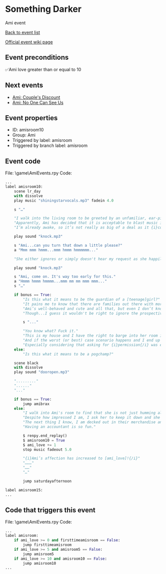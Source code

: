 # Something Darker
Ami event

[Back to event list](./../)

[Official event wiki page](https://lessonsinlove.wiki/index.php?title=Special%3ASearch&search=amisroom10&go=Go)



## Event preconditions
✅Ami love greater than or equal to 10



## Next events
* [Ami: Couple's Discount](./aminew1.md)
* [Ami: No One Can See Us](./amidorm10.md)

## Event properties
* ID: amisroom10
* Group: Ami
* Triggered by label: amisroom
* Triggered by branch label: amisroom

## Event code
File: \game\AmiEvents.rpy
Code:
```python
...
label amisroom10:
    scene lr_day
    with dissolve
    play music "shiningstarvocals.mp3" fadein 4.0

    s "…"

    "I walk into the living room to be greeted by an unfamiliar, ear-piercing sound..."
    "Apparently, Ami has decided that it is acceptable to blast music in her room at 9:00 in the morning."
    "I’m already awake, so it’s not really as big of a deal as it {i}could{/i} have been...but it’s still too early to deal with something like this."

    play sound "knock.mp3"

    s "Ami...can you turn that down a little please?"
    a "Mmm mmm hmmm...mmm hmmm hmmmmmm..."

    "She either ignores or simply doesn't hear my request as she happily hums away at whatever song is playing behind the door."

    play sound "knock.mp3"

    s "Ami, come on. It's way too early for this."
    a "Hmmm hmmm hmmmm...mmm mm mm mmm mmm..."
    s "…"

    if bonus == True:
        "Is this what it means to be the guardian of a [teenage]girl?"
        "It pains me to know that there are families out there with more than one of these things."
        "Ami’s well-behaved and cute and all that, but even I don’t know if I’d be able to deal with waking up to {i}two{/i} of her."
        "Though...I guess it wouldn't be right to ignore the prospective {i}benefits{/i} of something like that as well."

        s "..."

        "You know what? Fuck it."
        "This is my house and I have the right to barge into her room if she's not going to respond to me."
        "And if the worst (or best) case scenario happens and I end up walking in on something I shouldn't see, I can always just ask for forgiveness."
        "Especially considering that asking for {i}permission{/i} was entirely fruitless."
    else:
        "Is this what it means to be a pogchamp?"

    scene black
    with dissolve
    play sound "dooropen.mp3"

    "........."
    "......"
    "..."

    if bonus == True:
        jump amibrax
    else:
        "I walk into Ami's room to find that she is not just humming along with some song she likes, she is the vocalist of what she refers to as the {i}best Smashmouth cover band in Kumon-mi{/i}."
        "Despite how impressed I am, I ask her to keep it down and she agrees before introducing me to all of her bandmates."
        "The next thing I know, I am decked out in their merchandise and jumping on Ami's bed."
        "Having an accountant is so fun."

        $ renpy.end_replay()
        $ amisroom10 = True
        $ ami_love += 1
        stop music fadeout 5.0

        "{i}Ami’s affection has increased to [ami_love]!{/i}"
        "………"
        "……"
        "…"

        jump saturdayafternoon

label amisroom15:
...
```

## Code that triggers this event
File: \game\AmiEvents.rpy
Code:
```python
...
label amisroom:
    if ami_love >= 0 and firsttimeamisroom == False:
        jump firsttimeamisroom
    if ami_love >= 5 and amisroom5 == False:
        jump amisroom5
    if ami_love >= 10 and amisroom10 == False:
        jump amisroom10
...
```